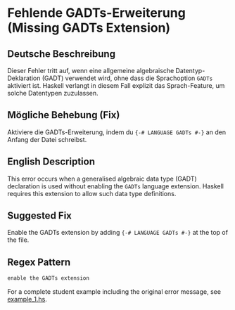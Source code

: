 # Fehlende GADTs-Erweiterung (Missing GADTs Extension)

## Deutsche Beschreibung
Dieser Fehler tritt auf, wenn eine allgemeine algebraische Datentyp-Deklaration (GADT) verwendet wird, ohne dass die Sprachoption `GADTs` aktiviert ist. Haskell verlangt in diesem Fall explizit das Sprach-Feature, um solche Datentypen zuzulassen.

## Mögliche Behebung (Fix)
Aktiviere die GADTs-Erweiterung, indem du `{-# LANGUAGE GADTs #-}` an den Anfang der Datei schreibst.

## English Description
This error occurs when a generalised algebraic data type (GADT) declaration is used without enabling the `GADTs` language extension. Haskell requires this extension to allow such data type definitions.

## Suggested Fix
Enable the GADTs extension by adding `{-# LANGUAGE GADTs #-}` at the top of the file.

## Regex Pattern
```python
enable the GADTs extension
```

For a complete student example including the original error message, see [example_1.hs](./example_1.hs).
